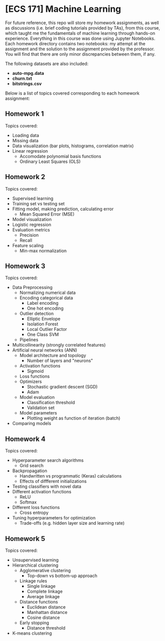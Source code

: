 # [ECS 171] Machine Learning
For future reference, this repo will store my homework assignments, as well as discussions (i.e. brief coding tutorials provided by TAs), from this course, which taught me the fundamentals of machine learning through hands-on experience. Everything in this course was done using Jupyter Notebooks. Each homework directory contains two notebooks: my attempt at the assignment and the solution to the assignment provided by the professor. You will find that there are only minor discrepancies between them, if any.

The following datasets are also included:
- **auto-mpg.data**
- **churn.txt**
- **bitstrings.csv**

Below is a list of topics covered corresponding to each homework assignment:

## Homework 1
Topics covered:
- Loading data
- Missing data
- Data visualization (bar plots, histograms, correlation matrix)
- Linear regression
    - Accomodate polynomial basis functions
    - Ordinary Least Squares (OLS)

## Homework 2
Topics covered:
- Supervised learning
- Training set vs testing set
- Fitting model, making prediction, calculating error
    - Mean Squared Error (MSE)
- Model visualization
- Logistic regression
- Evaluation metrics
    - Precision
    - Recall
- Feature scaling
    - Min-max normalization

## Homework 3
Topics covered:
- Data Preprocessing
    - Normalizing numerical data
    - Encoding categorical data
        - Label encoding
        - One hot encoding
    - Outlier detection
        - Elliptic Envelope
        - Isolation Forest
        - Local Outlier Factor
        - One Class SVM
    - Pipelines
- Multicollinearity (strongly correlated features)
- Artificial neural networks (ANN)
    - Model architecture and topology
        - Number of layers and "neurons"
    - Activation functions
        - Sigmoid
    - Loss functions
    - Optimizers
        - Stochastic gradient descent (SGD)
        - Adam
    - Model evaluation
        - Classification threshold
        - Validation set
    - Model parameters
        - Plotting weight as function of iteration (batch)
- Comparing models

## Homework 4
Topics covered:
- Hyperparameter search algorithms
    - Grid search
- Backpropagation
    - Handwritten vs programmatic (Keras) calculations
    - Effects of diffferent initializations
- Testing classifiers with novel data
- Different activation functions
    - ReLU
    - Softmax
- Different loss functions
    - Cross entropy
- Tuning hyperparameters for optimization
    - Trade-offs (e.g. hidden layer size and learning rate)

## Homework 5
Topics covered:
- Unsupervised learning
- Hierarchical clustering
    - Agglomerative clustering
        - Top-down vs bottom-up approach
    - Linkage rules
        - Single linkage
        - Complete linkage
        - Average linkage
    - Distance functions
        - Euclidean distance
        - Manhattan distance
        - Cosine distance
    - Early stopping
        - Distance threshold
- K-means clustering
